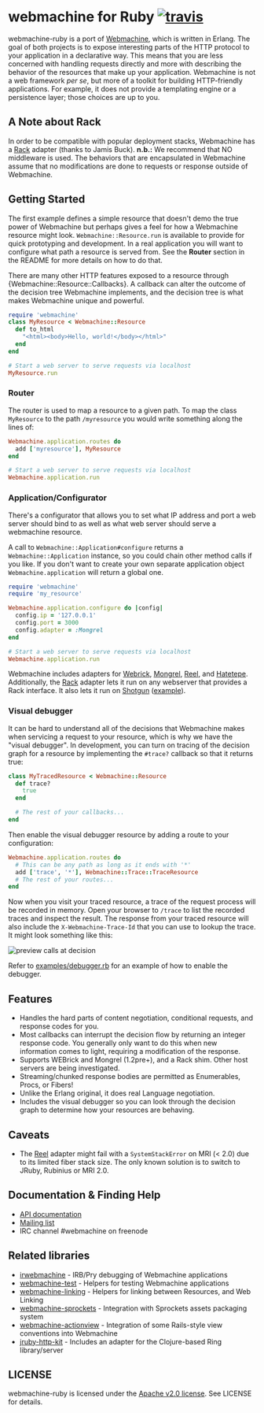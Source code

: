 # webmachine for Ruby [![travis](https://travis-ci.org/seancribbs/webmachine-ruby.png?branch=master)](http://travis-ci.org/seancribbs/webmachine-ruby)

webmachine-ruby is a port of
[Webmachine](https://github.com/basho/webmachine), which is written in
Erlang.  The goal of both projects is to expose interesting parts of
the HTTP protocol to your application in a declarative way.  This
means that you are less concerned with handling requests directly and
more with describing the behavior of the resources that make up your
application. Webmachine is not a web framework _per se_, but more of a
toolkit for building HTTP-friendly applications. For example, it does
not provide a templating engine or a persistence layer; those choices
are up to you.

## A Note about Rack

In order to be compatible with popular deployment stacks,
Webmachine has a [Rack](https://github.com/rack/rack) adapter (thanks to Jamis Buck).
**n.b.:** We recommend that NO middleware is used. The
behaviors that are encapsulated in Webmachine assume that no modifications
are done to requests or response outside of Webmachine.

## Getting Started

The first example defines a simple resource that doesn't demo the
true power of Webmachine but perhaps gives a feel for how a
Webmachine resource might look. `Webmachine::Resource.run` is available
to provide for quick prototyping and development. In a real application
you will want to configure what path a resource is served from.
See the __Router__ section in the README for more details on how to
do that.

There are many other HTTP features exposed to a resource through
{Webmachine::Resource::Callbacks}. A callback can alter the outcome
of the decision tree Webmachine implements, and the decision tree
is what makes Webmachine unique and powerful.

```ruby
require 'webmachine'
class MyResource < Webmachine::Resource
  def to_html
    "<html><body>Hello, world!</body></html>"
  end
end

# Start a web server to serve requests via localhost
MyResource.run
```

### Router

The router is used to map a resource to a given path. To map the class `MyResource` to
the path `/myresource` you would write something along the lines of:

```ruby
Webmachine.application.routes do
  add ['myresource'], MyResource
end

# Start a web server to serve requests via localhost
Webmachine.application.run
```

### Application/Configurator

There's a configurator that allows you to set what IP address and port
a web server should bind to as well as what web server should serve a
webmachine resource.

A call to `Webmachine::Application#configure` returns a `Webmachine::Application` instance,
so you could chain other method calls if you like. If you don't want to create your own separate
application object `Webmachine.application` will return a global one.

```ruby
require 'webmachine'
require 'my_resource'

Webmachine.application.configure do |config|
  config.ip = '127.0.0.1'
  config.port = 3000
  config.adapter = :Mongrel
end

# Start a web server to serve requests via localhost
Webmachine.application.run
```

Webmachine includes adapters for [Webrick][webrick], [Mongrel][mongrel],
[Reel][reel], and [Hatetepe][hatetepe]. Additionally, the [Rack][rack] adapter lets it
run on any webserver that provides a Rack interface. It also lets it run on
[Shotgun][shotgun] ([example][shotgun_example]).

[webrick]: http://rubydoc.info/stdlib/webrick
[mongrel]: https://github.com/evan/mongrel
[reel]: https://github.com/celluloid/reel
[hatetepe]: https://github.com/lgierth/hatetepe
[rack]: https://github.com/rack/rack
[shotgun]: https://github.com/rtomayko/shotgun
[shotgun_example]: https://gist.github.com/4389220

### Visual debugger

It can be hard to understand all of the decisions that Webmachine
makes when servicing a request to your resource, which is why we have
the "visual debugger". In development, you can turn on tracing of the
decision graph for a resource by implementing the `#trace?` callback
so that it returns true:

```ruby
class MyTracedResource < Webmachine::Resource
  def trace?
    true
  end

  # The rest of your callbacks...
end
```

Then enable the visual debugger resource by adding a route to your
configuration:

```ruby
Webmachine.application.routes do
  # This can be any path as long as it ends with '*'
  add ['trace', '*'], Webmachine::Trace::TraceResource
  # The rest of your routes...
end
```

Now when you visit your traced resource, a trace of the request
process will be recorded in memory. Open your browser to `/trace` to
list the recorded traces and inspect the result. The response from your
traced resource will also include the `X-Webmachine-Trace-Id` that you
can use to lookup the trace. It might look something like this:

![preview calls at decision](http://seancribbs-skitch.s3.amazonaws.com/Webmachine_Trace_2156885920-20120625-100153.png)

Refer to
[examples/debugger.rb](/examples/debugger.rb)
for an example of how to enable the debugger.

## Features

* Handles the hard parts of content negotiation, conditional
  requests, and response codes for you.
* Most callbacks can interrupt the decision flow by returning an
  integer response code. You generally only want to do this when new
  information comes to light, requiring a modification of the response.
* Supports WEBrick and Mongrel (1.2pre+), and a Rack shim. Other host
  servers are being investigated.
* Streaming/chunked response bodies are permitted as Enumerables,
  Procs, or Fibers!
* Unlike the Erlang original, it does real Language negotiation.
* Includes the visual debugger so you can look through the decision
  graph to determine how your resources are behaving.

## Caveats

* The [Reel](https://github.com/celluloid/reel) adapter might fail with a
  `SystemStackError` on MRI (< 2.0) due to its limited fiber stack size.
  The only known solution is to switch to JRuby, Rubinius or MRI 2.0.


## Documentation & Finding Help

* [API documentation](http://rubydoc.info/gems/webmachine/frames/file/README.md)
* [Mailing list](mailto:webmachine.rb@librelist.com)
* IRC channel #webmachine on freenode

## Related libraries

* [irwebmachine](https://github.com/robgleeson/irwebmachine) - IRB/Pry debugging of Webmachine applications
* [webmachine-test](https://github.com/bernd/webmachine-test) - Helpers for testing Webmachine applications
* [webmachine-linking](https://github.com/petejohanson/webmachine-linking) - Helpers for linking between Resources, and Web Linking
* [webmachine-sprockets](https://github.com/lgierth/webmachine-sprockets) - Integration with Sprockets assets packaging system
* [webmachine-actionview](https://github.com/rgarner/webmachine-actionview) - Integration of some Rails-style view conventions into Webmachine
* [jruby-http-kit](https://github.com/nLight/jruby-http-kit) - Includes an adapter for the Clojure-based Ring library/server

## LICENSE

webmachine-ruby is licensed under the
[Apache v2.0 license](http://www.apache.org/licenses/LICENSE-2.0). See
LICENSE for details.

